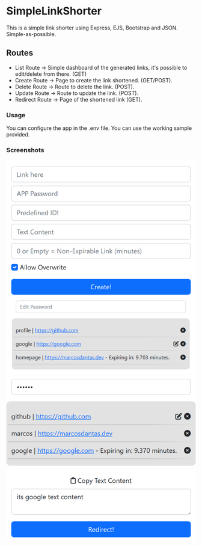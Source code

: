 
# SimpleLinkShorter

This is a simple link shorter using Express, EJS, Bootstrap and JSON. Simple-as-possible.

## Routes

* List Route -> Simple dashboard of the generated links, it's possible to edit/delete from there. (GET)
* Create Route -> Page to create the link shortened. (GET/POST).
* Delete Route -> Route to delete the link. (POST).
* Update Route -> Route to update the link. (POST).
* Redirect Route -> Page of the shortened link (GET).

### Usage

You can configure the app in the .env file. You can use the working sample provided.
### Screenshots

![Create Route](https://github.com/zMarcosDantas/SimpleLinkShorter/blob/main/screenshots/route_create.png?raw=true)
![List Route](https://github.com/zMarcosDantas/SimpleLinkShorter/blob/main/screenshots/route_list.png?raw=true)
![List Route Edit](https://github.com/zMarcosDantas/SimpleLinkShorter/blob/main/screenshots/route_list_edit.png?raw=true)
![Redirect Route](https://github.com/zMarcosDantas/SimpleLinkShorter/blob/main/screenshots/route_redirect.png?raw=true)